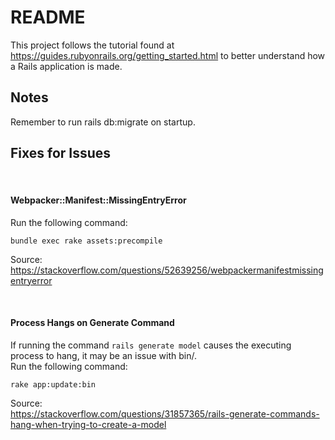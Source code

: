 # README

This project follows the tutorial found at https://guides.rubyonrails.org/getting_started.html
to better understand how a Rails application is made.

## Notes
Remember to run rails db:migrate on startup.

## Fixes for Issues
<br>

#### Webpacker::Manifest::MissingEntryError
Run the following command:

`bundle exec rake assets:precompile`

Source:  
https://stackoverflow.com/questions/52639256/webpackermanifestmissingentryerror

<br>

#### Process Hangs on Generate Command
If running the command `rails generate model` causes the executing process to
hang, it may be an issue with bin/.<br>
Run the following command:

`rake app:update:bin`

Source:  
https://stackoverflow.com/questions/31857365/rails-generate-commands-hang-when-trying-to-create-a-model
